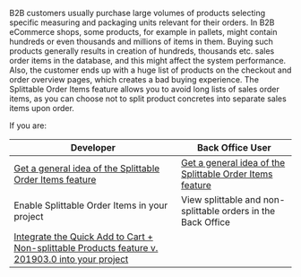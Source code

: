 B2B customers usually purchase large volumes of products selecting specific measuring and packaging units relevant for their orders. In B2B eCommerce shops, some products, for example in pallets, might contain hundreds or even thousands and millions of items in them. Buying such products generally results in creation of hundreds, thousands etc. sales order items in the database, and this might affect the system performance. Also, the customer ends up with a huge list of products on the checkout and order overview pages, which creates a bad buying experience. The Splittable Order Items feature allows you to avoid long lists of sales order items, as you can choose not to split product concretes into separate sales items upon order.

If you are:

| Developer|Back Office User|
| --- | --- |
|[Get a general idea of the Splittable Order Items feature](https://documentation.spryker.com/v4/docs/splittable-order-items_overview) | [Get a general idea of the Splittable Order Items feature](https://documentation.spryker.com/v4/docs/splittable-order-items_overview) |
| Enable Splittable Order Items in your project | View splittable and non-splittable orders in the Back Office |
| [Integrate the Quick Add to Cart + Non-splittable Products feature v. 201903.0 into your project](https://documentation.spryker.com/v2/docs/quick-order-non-splittable-products-feature-integration-201903)|  |